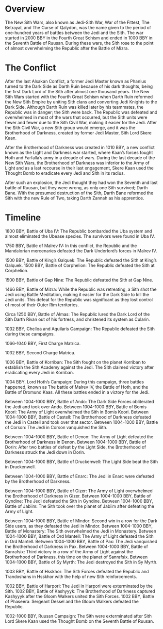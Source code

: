 # Overview

The New Sith Wars, also known as Jedi-Sith War, War of the Fittest, The Betrayal, and The Curse of Qalydon, was the name given to the period of one-hundred years of battles between the Jedi and the Sith.
The war started in 2000 BBY in the Fourth Great Schism and ended in 1000 BBY in the Seventh Battle of Ruusan.
During these wars, the Sith rose to the point of almost overwhelming the Republic after the Battle of Mizra.

# The Conflict

After the last Alsakan Conflict, a former Jedi Master known as Phanius turned to the Dark Side as Darth Ruin because of his dark thoughts, being the first Dark Lord of the Sith after almost one thousand years.
The New Sith Wars started with the Fourth Great Schism when Darth Ruin reformed the New Sith Empire by uniting Sith clans and converting Jedi Knights to the Dark Side.
Although Darth Ruin was killed later by his teammates, the Republic was in danger; the Sith were back.
The Republic was defeated and overwhelmed in most of the wars that occurred, but the Sith units were fewer and fewer due to the Sith Civil War, making it easier for the Jedi.
After the Sith Civil War, a new Sith group would emerge, and it was the Brotherhood of Darkness, created by former Jedi Master, Sith Lord Skere Kaan.

After the Brotherhood of Darkness was created in 1010 BBY, a new conflict known as the Light and Darkness war started, where Kaan’s forces fought Hoth and Farfalla’s army in a decade of wars.
During the last decade of the New Sith Wars, the Brotherhood of Darkness was inferior to the Army of Light and as a last recourse in their last engagement, Skere Kaan used the Thought Bomb to eradicate every Jedi and Sith in its radius.

After such an explosion, the Jedi thought they had won the Seventh and last battle of Ruusan, but they were wrong, as only one Sith survived; Darth Bane.
With the presumed destruction of the Sith, Darth Bane reformed the Sith with the new Rule of Two, taking Darth Zannah as his apprentice.

# Timeline

1800 BBY, Battle of Uba IV: The Republic bombarded the Uba system and almost eliminated the Ubease species.
The survivors were found in Uba IV.

1750 BBY, Battle of Malrev IV: In this conflict, the Republic and the Mandalorian mercenaries defeated the Dark Underlord’s forces in Malrev IV.

1500 BBY, Battle of King’s Galquek: The Republic defeated the Sith at King’s Galquek.
1500 BBY, Battle of Corphelion: The Republic defeated the Sith at Corphelion.

1500 BBY, Battle of Gap Nine: The Republic defeated the Sith at Gap Nine.

1466 BBY, Battle of Mizra: While the Republic was retreating, a Sith shot the Jedi using Battle Meditation, making it easier for the Dark Side to kill the Jedi units.
This defeat for the Republic was significant as they lost control of most of their Outer Rim territories.

Circa 1250 BBY, Battle of Almas: The Republic lured the Dark Lord of the Sith Darth Rivan out of his fortress, and christened its system as Cularin.

1032 BBY, Chelloa and Aquilaris Campaign: The Republic defeated the Sith during these campaigns.

1066-1040 BBY, First Charge Matrica.

1032 BBY, Second Charge Matrica.

1006 BBY, Battle of Korriban: The Sith fought on the planet Korriban to establish the Sith Academy against the Jedi.
The Sith claimed victory after eradicating every Jedi in Korriban.

1004 BBY, Lord Hoth’s Campaign: During this campaign, three battles happened, known as The battle of Malrev IV, the Battle of Hoth, and the Battle of Dromund Kaas.
All these battles ended in a victory for the Jedi.

Between 1004-1000 BBY, Battle of Ando: The Dark Side Forces obliterated the Jedi and took over Ando.
Between 1004-1000 BBY, Battle of Bomis Koori: The Army of Light overwhelmed the Sith in Bomis Koori.
Between 1004-1000 BBY, Battle of Castell: The Brotherhood of Darkness defeated the Jedi in Castell and took over that sector.
Between 1004-1000 BBY, Battle of Corson: The Jedi in Corson vanquished the Sith.

Between 1004-1000 BBY, Battle of Denon: The Army of Light defeated the Brotherhood of Darkness in Denon.
Between 1004-1000 BBY, Battle of Dorin: After two battles of defeat by the Light Side, the Brotherhood of Darkness struck the Jedi down in Dorin.

Between 1004-1000 BBY, Battle of Druckenwell: The Light Side beat the Sith in Druckenwell.

Between 1004-1000 BBY, Battle of Enarc: The Jedi in Enarc were defeated by the Brotherhood of Darkness.

Between 1004-1000 BBY, Battle of Gizer: The Army of Light overwhelmed the Brotherhood of Darkness in Gizer.
Between 1004-1000 BBY, Battle of Gyndine: The Jedi defeated the Sith in Gyndine.
Between 1004-1000 BBY, Battle of Jabiim: The Sith took over the planet of Jabiim after defeating the Army of Light.

Between 1004-1000 BBY, Battle of Mindor: Second win in a row for the Dark Side users, as they defeated the Jedi in Mindor.
Between 1004-1000 BBY, Battle of Monastery: The Sith overwhelmed the Jedi in Monastery.
Between 1004-1000 BBY, Battle of Ord Mantell: The Army of Light defeated the Sith in Ord Mantell.
Between 1004-1000 BBY, Battle of Pax: The Jedi vanquished the Brotherhood of Darkness in Pax.
Between 1004-1000 BBY, Battle of Sanrafsix: Third victory in a row of the Army of Light against the Brotherhood of Darkness, this time on the planet of Sanrafsix.
Between 1004-1000 BBY, Battle of Sy Myrth: The Jedi destroyed the Sith in Sy Myrth.

1003 BBY, Battle of Hsskhor: The Sith Forces defeated the Republic and Trandoshans in Hsskhor with the help of new Sith reinforcements.

1002 BBY, Battle of Harpori: The Jedi in Harpori were exterminated by the Sith.
1002 BBY, Battle of Kashyyyk: The Brotherhood of Darkness captured Kashyyyk after the Gloom Walkers united the Sith Forces.
1002 BBY, Battle of Phaseera: Sergeant Dessel and the Gloom Walkers defeated the Republic.

1002-1000 BBY, Ruusan Campaign: The Sith were exterminated after Sith Lord Skere Kaan used the Thought Bomb on the Seventh Battle of Ruusan.
